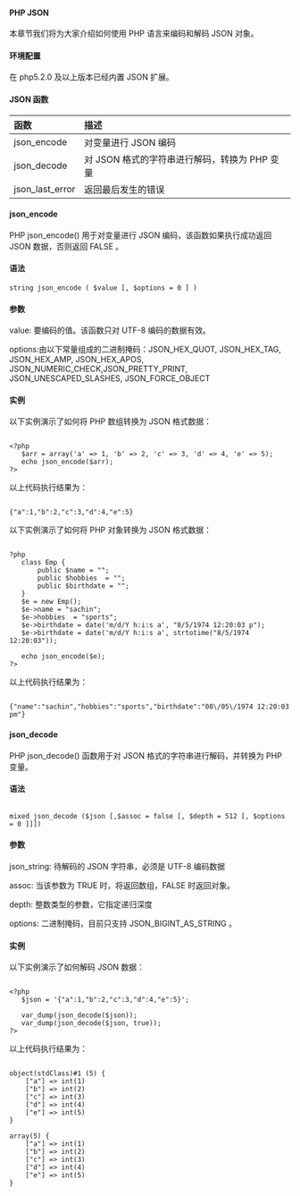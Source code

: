 
#### PHP JSON

 本章节我们将为大家介绍如何使用 PHP 语言来编码和解码 JSON 对象。

 

#### 环境配置

 在 php5.2.0 及以上版本已经内置 JSON 扩展。

 

#### JSON 函数

 

|函数|描述|
|:--|:--|
|json_encode |对变量进行 JSON 编码|
|json_decode|对 JSON 格式的字符串进行解码，转换为 PHP 变量 |
|json_last_error| 返回最后发生的错误|



#### json_encode

 PHP json_encode() 用于对变量进行 JSON 编码，该函数如果执行成功返回 JSON 数据，否则返回 FALSE 。

 
#### 语法

 
```
string json_encode ( $value [, $options = 0 ] )
```
 
#### 参数

 

value: 要编码的值。该函数只对 UTF-8 编码的数据有效。
 
options:由以下常量组成的二进制掩码：JSON_HEX_QUOT, JSON_HEX_TAG, JSON_HEX_AMP, JSON_HEX_APOS, JSON_NUMERIC_CHECK,JSON_PRETTY_PRINT, JSON_UNESCAPED_SLASHES, JSON_FORCE_OBJECT
 

#### 实例

 以下实例演示了如何将 PHP 数组转换为 JSON 格式数据：

 
```

<?php
   $arr = array('a' => 1, 'b' => 2, 'c' => 3, 'd' => 4, 'e' => 5);
   echo json_encode($arr);
?>

```
 以上代码执行结果为：

 
```

{"a":1,"b":2,"c":3,"d":4,"e":5}

```
 以下实例演示了如何将 PHP 对象转换为 JSON 格式数据：

 
```

?php
   class Emp {
       public $name = "";
       public $hobbies  = "";
       public $birthdate = "";
   }
   $e = new Emp();
   $e->name = "sachin";
   $e->hobbies  = "sports";
   $e->birthdate = date('m/d/Y h:i:s a', "8/5/1974 12:20:03 p");
   $e->birthdate = date('m/d/Y h:i:s a', strtotime("8/5/1974 12:20:03"));

   echo json_encode($e);
?>

```
 以上代码执行结果为：

 
```

{"name":"sachin","hobbies":"sports","birthdate":"08\/05\/1974 12:20:03 pm"}

```
 

#### json_decode

 PHP json_decode() 函数用于对 JSON 格式的字符串进行解码，并转换为 PHP 变量。

 
#### 语法

 
```

mixed json_decode ($json [,$assoc = false [, $depth = 512 [, $options = 0 ]]])

```
 
#### 参数

 
json_string: 待解码的 JSON 字符串，必须是 UTF-8 编码数据


 assoc: 当该参数为 TRUE 时，将返回数组，FALSE 时返回对象。


 depth: 整数类型的参数，它指定递归深度


 options: 二进制掩码，目前只支持 JSON_BIGINT_AS_STRING 。


 

#### 实例

 以下实例演示了如何解码 JSON 数据：

 
```

<?php
   $json = '{"a":1,"b":2,"c":3,"d":4,"e":5}';

   var_dump(json_decode($json));
   var_dump(json_decode($json, true));
?>

```
 以上代码执行结果为：

 
```

object(stdClass)#1 (5) {
    ["a"] => int(1)
    ["b"] => int(2)
    ["c"] => int(3)
    ["d"] => int(4)
    ["e"] => int(5)
}

array(5) {
    ["a"] => int(1)
    ["b"] => int(2)
    ["c"] => int(3)
    ["d"] => int(4)
    ["e"] => int(5)
}

```
 

